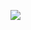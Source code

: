 [![](https://github-readme-stats.vercel.app/api?username=garypippi)](https://github.com/anuraghazra/github-readme-stats)
